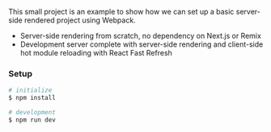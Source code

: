 This small project is an example to show how we can set up a basic server-side rendered project using Webpack. 


- Server-side rendering from scratch, no dependency on Next.js or Remix
- Development server complete with server-side rendering and client-side hot module reloading with React Fast Refresh

### Setup

```sh
# initialize
$ npm install

# development
$ npm run dev
```
